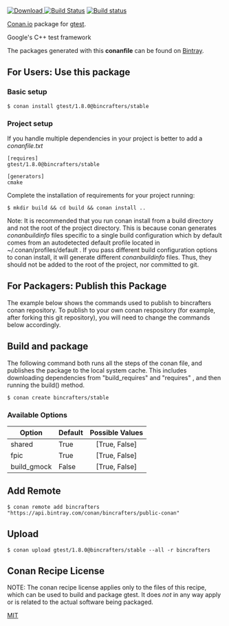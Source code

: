 [ ![Download](https://api.bintray.com/packages/bincrafters/public-conan/gtest%3Abincrafters/images/download.svg) ](https://bintray.com/bincrafters/public-conan/gtest%3Abincrafters/_latestVersion)
[![Build Status](https://travis-ci.org/bincrafters/conan-gtest.svg?branch=stable%2F1.8.0)](https://travis-ci.org/bincrafters/conan-gtest)
[![Build status](https://ci.appveyor.com/api/projects/status/sxs9n6vb8nqa92l5?svg=true)](https://ci.appveyor.com/project/BinCrafters/conan-gtest)

[Conan.io](https://conan.io) package for [gtest](https://github.com/google/googletest).

Google's C++ test framework

The packages generated with this **conanfile** can be found on [Bintray](https://bintray.com/bincrafters/public-conan/gtest%3Abincrafters).

## For Users: Use this package

### Basic setup

    $ conan install gtest/1.8.0@bincrafters/stable

### Project setup

If you handle multiple dependencies in your project is better to add a *conanfile.txt*

    [requires]
    gtest/1.8.0@bincrafters/stable

    [generators]
    cmake

Complete the installation of requirements for your project running:

    $ mkdir build && cd build && conan install ..

Note: It is recommended that you run conan install from a build directory and not the root of the project directory.  This is because conan generates *conanbuildinfo* files specific to a single build configuration which by default comes from an autodetected default profile located in ~/.conan/profiles/default .  If you pass different build configuration options to conan install, it will generate different *conanbuildinfo* files.  Thus, they should not be added to the root of the project, nor committed to git.

## For Packagers: Publish this Package

The example below shows the commands used to publish to bincrafters conan repository. To publish to your own conan respository (for example, after forking this git repository), you will need to change the commands below accordingly.

## Build and package

The following command both runs all the steps of the conan file, and publishes the package to the local system cache.  This includes downloading dependencies from "build_requires" and "requires" , and then running the build() method.

    $ conan create bincrafters/stable


### Available Options
| Option        | Default | Possible Values  |
| ------------- |:----------------- |:------------:|
| shared      | True |  [True, False] |
| fpic      | True |  [True, False] |
| build_gmock      | False |  [True, False] |

## Add Remote

    $ conan remote add bincrafters "https://api.bintray.com/conan/bincrafters/public-conan"

## Upload

    $ conan upload gtest/1.8.0@bincrafters/stable --all -r bincrafters


## Conan Recipe License

NOTE: The conan recipe license applies only to the files of this recipe, which can be used to build and package gtest.
It does *not* in any way apply or is related to the actual software being packaged.

[MIT](https://github.com/bincrafters/conan-gtest/blob/testing/1.8.0/LICENSE.md)
